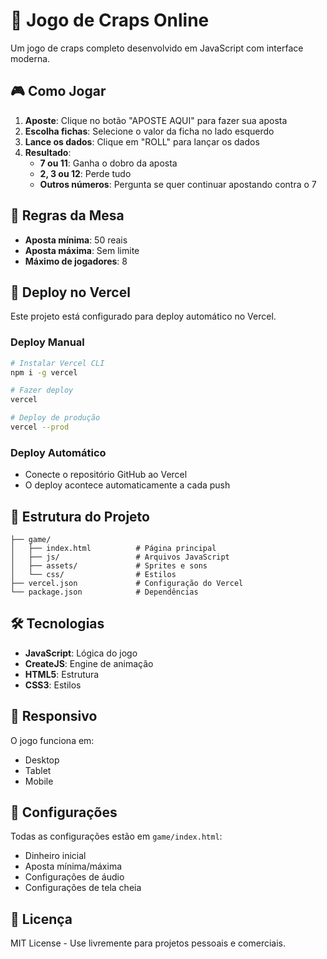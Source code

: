 # 🎲 Jogo de Craps Online

Um jogo de craps completo desenvolvido em JavaScript com interface moderna.

## 🎮 Como Jogar

1. **Aposte**: Clique no botão "APOSTE AQUI" para fazer sua aposta
2. **Escolha fichas**: Selecione o valor da ficha no lado esquerdo
3. **Lance os dados**: Clique em "ROLL" para lançar os dados
4. **Resultado**: 
   - **7 ou 11**: Ganha o dobro da aposta
   - **2, 3 ou 12**: Perde tudo
   - **Outros números**: Pergunta se quer continuar apostando contra o 7

## 🎯 Regras da Mesa

- **Aposta mínima**: 50 reais
- **Aposta máxima**: Sem limite
- **Máximo de jogadores**: 8

## 🚀 Deploy no Vercel

Este projeto está configurado para deploy automático no Vercel.

### Deploy Manual
```bash
# Instalar Vercel CLI
npm i -g vercel

# Fazer deploy
vercel

# Deploy de produção
vercel --prod
```

### Deploy Automático
- Conecte o repositório GitHub ao Vercel
- O deploy acontece automaticamente a cada push

## 📁 Estrutura do Projeto

```
├── game/
│   ├── index.html          # Página principal
│   ├── js/                 # Arquivos JavaScript
│   ├── assets/             # Sprites e sons
│   └── css/                # Estilos
├── vercel.json             # Configuração do Vercel
└── package.json            # Dependências
```

## 🛠️ Tecnologias

- **JavaScript**: Lógica do jogo
- **CreateJS**: Engine de animação
- **HTML5**: Estrutura
- **CSS3**: Estilos

## 📱 Responsivo

O jogo funciona em:
- Desktop
- Tablet
- Mobile

## 🔧 Configurações

Todas as configurações estão em `game/index.html`:
- Dinheiro inicial
- Aposta mínima/máxima
- Configurações de áudio
- Configurações de tela cheia

## 📄 Licença

MIT License - Use livremente para projetos pessoais e comerciais.